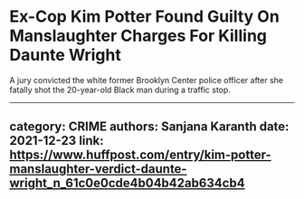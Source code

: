 # Ex-Cop Kim Potter Found Guilty On Manslaughter Charges For Killing Daunte Wright

A jury convicted the white former Brooklyn Center police officer after she fatally shot the 20-year-old Black man during a traffic stop.

---
category: CRIME
authors: Sanjana Karanth
date: 2021-12-23
link: https://www.huffpost.com/entry/kim-potter-manslaughter-verdict-daunte-wright_n_61c0e0cde4b04b42ab634cb4
---

